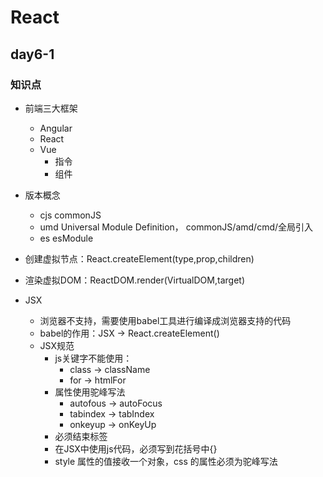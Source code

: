 # React

## day6-1

### 知识点

* 前端三大框架
    * Angular
    * React
    * Vue
        * 指令
        * 组件

* 版本概念
    * cjs   commonJS
    * umd   Universal Module Definition， commonJS/amd/cmd/全局引入
    * es    esModule

* 创建虚拟节点：React.createElement(type,prop,children)
* 渲染虚拟DOM：ReactDOM.render(VirtualDOM,target)
* JSX
    * 浏览器不支持，需要使用babel工具进行编译成浏览器支持的代码
    * babel的作用：JSX -> React.createElement()
    * JSX规范
        * js关键字不能使用：
            * class -> className
            * for   -> htmlFor
        * 属性使用驼峰写法
            * autofous  -> autoFocus
            * tabindex  -> tabIndex
            * onkeyup   -> onKeyUp
        * 必须结束标签
        * 在JSX中使用js代码，必须写到花括号中{}
        * style 属性的值接收一个对象，css 的属性必须为驼峰写法